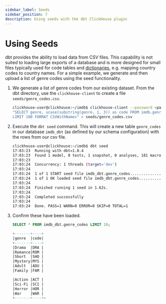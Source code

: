 ```yaml
---
sidebar_label: Seeds
sidebar_position: 7
description: Using seeds with the dbt ClickHouse plugin
---
```


# Using Seeds

dbt provides the ability to load data from CSV files. This capability is not suited to loading large exports of a database and is more designed for small files typically used for code tables and [dictionaries](https://clickhouse.com/docs/en/sql-reference/dictionaries/), e.g. mapping country codes to country names. For a simple example, we generate and then upload a list of genre codes using the seed functionality.

1. We generate a list of genre codes from our existing dataset. From the dbt directory, use the `clickhouse-client` to create a file `seeds/genre_codes.csv`.

    ```bash
    clickhouse-user@clickhouse:~/imdb$ clickhouse-client --password <password> --query 
    "SELECT genre, ucase(substring(genre, 1, 3)) as code FROM imdb.genres GROUP BY genre 
    LIMIT 100 FORMAT CSVWithNames" > seeds/genre_codes.csv
    ```

2. Execute the `dbt seed` command. This will create a new table `genre_codes` in our database `imdb_dbt` (as defined by our schema configuration) with the rows from our csv file.

    ```bash
    clickhouse-user@clickhouse:~/imdb$ dbt seed
    17:03:23  Running with dbt=1.0.4
    17:03:23  Found 1 model, 0 tests, 1 snapshot, 0 analyses, 181 macros, 0 operations, 1 seed file, 6 sources, 0 exposures, 0 metrics
    17:03:23  
    17:03:24  Concurrency: 1 threads (target='dev')
    17:03:24  
    17:03:24  1 of 1 START seed file imdb_dbt.genre_codes..................................... [RUN]
    17:03:24  1 of 1 OK loaded seed file imdb_dbt.genre_codes................................. [INSERT 21 in 0.65s]
    17:03:24  
    17:03:24  Finished running 1 seed in 1.62s.
    17:03:24  
    17:03:24  Completed successfully
    17:03:24  
    17:03:24  Done. PASS=1 WARN=0 ERROR=0 SKIP=0 TOTAL=1
    ```
3. Confirm these have been loaded.

    ```sql
    SELECT * FROM imdb_dbt.genre_codes LIMIT 10;

    +-------+----+
    |genre  |code|
    +-------+----+
    |Drama  |DRA |
    |Romance|ROM |
    |Short  |SHO |
    |Mystery|MYS |
    |Adult  |ADU |
    |Family |FAM |

    |Action |ACT |
    |Sci-Fi |SCI |
    |Horror |HOR |
    |War    |WAR |
    +-------+----+=
    ```